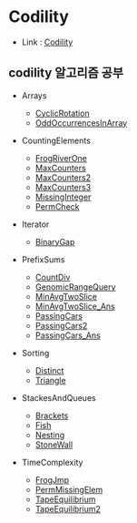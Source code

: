 # Codility
  - Link : [Codility](https://app.codility.com/programmers/)

## codility 알고리즘 공부

  - Arrays
    - [CyclicRotation](https://github.com/wjdrhkd456/Codility_Practice/blob/master/src/com/codility/Arrays/CyclicRotation.java)
    - [OddOccurrencesInArray](https://github.com/wjdrhkd456/Codility_Practice/blob/master/src/com/codility/Arrays/OddOccurrencesInArray.java)

  - CountingElements
    - [FrogRiverOne](https://github.com/wjdrhkd456/Codility_Practice/blob/master/src/com/codility/Counting_Elements/FrogRiverOne.java)
    - [MaxCounters](https://github.com/wjdrhkd456/Codility_Practice/blob/master/src/com/codility/Counting_Elements/MaxCounters.java)
    - [MaxCounters2](https://github.com/wjdrhkd456/Codility_Practice/blob/master/src/com/codility/Counting_Elements/MaxCounters2.java)
    - [MaxCounters3](https://github.com/wjdrhkd456/Codility_Practice/blob/master/src/com/codility/Counting_Elements/MaxCounters3.java)
    - [MissingInteger](https://github.com/wjdrhkd456/Codility_Practice/blob/master/src/com/codility/Counting_Elements/MissingInteger.java)
    - [PermCheck](https://github.com/wjdrhkd456/Codility_Practice/blob/master/src/com/codility/Counting_Elements/PermCheck.java)

  - Iterator
    - [BinaryGap](https://github.com/wjdrhkd456/Codility_Practice/blob/master/src/com/codility/Iterator/BinaryGap.java)

  - PrefixSums
    - [CountDiv](https://github.com/wjdrhkd456/Codility_Practice/blob/master/src/com/codility/Prefix_Sums/CountDiv.java)
    - [GenomicRangeQuery](https://github.com/wjdrhkd456/Codility_Practice/blob/master/src/com/codility/Prefix_Sums/GenomicRangeQuery.java)
    - [MinAvgTwoSlice](https://github.com/wjdrhkd456/Codility_Practice/blob/master/src/com/codility/Prefix_Sums/MinAvgTwoSlice.java)
    - [MinAvgTwoSlice_Ans](https://github.com/wjdrhkd456/Codility_Practice/blob/master/src/com/codility/Prefix_Sums/MinAvgTwoSlice_Ans.java)
    - [PassingCars](https://github.com/wjdrhkd456/Codility_Practice/blob/master/src/com/codility/Prefix_Sums/PassingCars.java)
    - [PassingCars2](https://github.com/wjdrhkd456/Codility_Practice/blob/master/src/com/codility/Prefix_Sums/PassingCars2.java)
    - [PassingCars_Ans](https://github.com/wjdrhkd456/Codility_Practice/blob/master/src/com/codility/Prefix_Sums/PassingCars_Ans.java)

  - Sorting
    - [Distinct](https://github.com/wjdrhkd456/Codility_Practice/blob/master/src/com/codility/Sorting/Distinct.java)
    - [Triangle](https://github.com/wjdrhkd456/Codility_Practice/blob/master/src/com/codility/Sorting/Triangle.java)

  - StackesAndQueues
    - [Brackets](https://github.com/wjdrhkd456/Codility_Practice/blob/master/src/com/codility/Stackes_and_Queues/Brackets.java)
    - [Fish](https://github.com/wjdrhkd456/Codility_Practice/blob/master/src/com/codility/Stackes_and_Queues/Fish.java)
    - [Nesting](https://github.com/wjdrhkd456/Codility_Practice/blob/master/src/com/codility/Stackes_and_Queues/Nesting.java)
    - [StoneWall](https://github.com/wjdrhkd456/Codility_Practice/blob/master/src/com/codility/Stackes_and_Queues/StoneWall.java)

  - TimeComplexity
    - [FrogJmp](https://github.com/wjdrhkd456/Codility_Practice/blob/master/src/com/codility/Time_Complexity/FrogJmp.java)
    - [PermMissingElem](https://github.com/wjdrhkd456/Codility_Practice/blob/master/src/com/codility/Time_Complexity/PermMissingElem.java)
    - [TapeEquilibrium](https://github.com/wjdrhkd456/Codility_Practice/blob/master/src/com/codility/Time_Complexity/TapeEquilibrium.java)
    - [TapeEquilibrium2](https://github.com/wjdrhkd456/Codility_Practice/blob/master/src/com/codility/Time_Complexity/TapeEquilibrium2.java)
